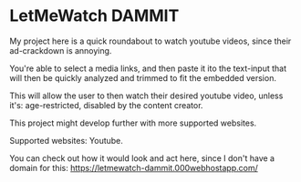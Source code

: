 # LetMeWatch DAMMIT

My project here is a quick roundabout to watch youtube videos, since their ad-crackdown is annoying.

You're able to select a media links, and then paste it ito the text-input that will then be quickly analyzed and trimmed to fit the embedded version.

This will allow the user to then watch their desired youtube video, unless it's: age-restricted, disabled by the content creator.

This project might develop further with more supported websites.

Supported websites:
Youtube.

You can check out how it would look and act here, since I don't have a domain for this: https://letmewatch-dammit.000webhostapp.com/
